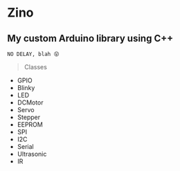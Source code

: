# Zino
## My custom Arduino library using C++

```NO DELAY, blah 😝```

> Classes


+ GPIO
+ Blinky
+ LED
+ DCMotor
+ Servo
+ Stepper
+ EEPROM
+ SPI
+ I2C
+ Serial
+ Ultrasonic
+ IR
